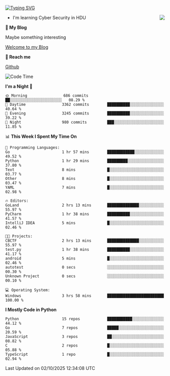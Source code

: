 [![Typing SVG](https://readme-typing-svg.herokuapp.com?font=Fira+Code&pause=1000&random=false&width=450&height=60&lines=Hello+%F0%9F%91%8B%F0%9F%8F%BB;I'm+JBNRZ)](https://git.io/typing-svg)

<a href="#">
  <img align="right" src="https://github-readme-stats.vercel.app/api?username=JBNRZ&show_icons=true&bg_color=15,f2f7fd,E0EAFC" />
</a>

- I'm learning Cyber Security in HDU

 **🌱 My Blog**

Maybe something interesting

[Welcome to my Blog](https://jbnrz.com.cn/)

 **💬 Reach me** 

[Github](https://github.com/JBNRZ)


<!--START_SECTION:waka-->
![Code Time](http://img.shields.io/badge/Code%20Time-1%2C403%20hrs%2034%20mins-blue)

**I'm a Night 🦉** 

```text
🌞 Morning                686 commits         ██░░░░░░░░░░░░░░░░░░░░░░░   08.29 % 
🌆 Daytime                3362 commits        ██████████░░░░░░░░░░░░░░░   40.64 % 
🌃 Evening                3245 commits        ██████████░░░░░░░░░░░░░░░   39.22 % 
🌙 Night                  980 commits         ███░░░░░░░░░░░░░░░░░░░░░░   11.85 % 
```


📊 **This Week I Spent My Time On** 

```text
💬 Programming Languages: 
Go                       1 hr 57 mins        ████████████░░░░░░░░░░░░░   49.52 % 
Python                   1 hr 29 mins        █████████░░░░░░░░░░░░░░░░   37.80 % 
Text                     8 mins              █░░░░░░░░░░░░░░░░░░░░░░░░   03.77 % 
Other                    8 mins              █░░░░░░░░░░░░░░░░░░░░░░░░   03.47 % 
YAML                     7 mins              █░░░░░░░░░░░░░░░░░░░░░░░░   02.98 % 

🔥 Editors: 
GoLand                   2 hrs 13 mins       ██████████████░░░░░░░░░░░   55.97 % 
PyCharm                  1 hr 38 mins        ██████████░░░░░░░░░░░░░░░   41.57 % 
IntelliJ IDEA            5 mins              █░░░░░░░░░░░░░░░░░░░░░░░░   02.46 % 

🐱‍💻 Projects: 
CBCTF                    2 hrs 13 mins       ██████████████░░░░░░░░░░░   55.97 % 
test.py                  1 hr 38 mins        ██████████░░░░░░░░░░░░░░░   41.17 % 
android                  5 mins              █░░░░░░░░░░░░░░░░░░░░░░░░   02.46 % 
autotest                 0 secs              ░░░░░░░░░░░░░░░░░░░░░░░░░   00.30 % 
Unknown Project          0 secs              ░░░░░░░░░░░░░░░░░░░░░░░░░   00.10 % 

💻 Operating System: 
Windows                  3 hrs 58 mins       █████████████████████████   100.00 % 
```

**I Mostly Code in Python** 

```text
Python                   15 repos            ███████████░░░░░░░░░░░░░░   44.12 % 
Go                       7 repos             █████░░░░░░░░░░░░░░░░░░░░   20.59 % 
JavaScript               3 repos             ██░░░░░░░░░░░░░░░░░░░░░░░   08.82 % 
C                        2 repos             █░░░░░░░░░░░░░░░░░░░░░░░░   05.88 % 
TypeScript               1 repo              █░░░░░░░░░░░░░░░░░░░░░░░░   02.94 % 
```




 Last Updated on 02/10/2025 12:34:08 UTC
<!--END_SECTION:waka-->
